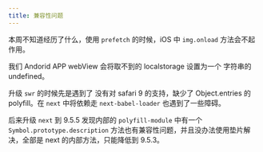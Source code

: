 ```yaml
---
title: 兼容性问题
---
```


本周不知道经历了什么，使用 `prefetch` 的时候，iOS 中 `img.onload` 方法会不起作用。

我们 Andorid APP webView 会将取不到的 localstorage 设置为一个 字符串的 undefined。

升级 `swr` 的时候先是遇到了 没有对 safari 9 的支持，缺少了 Object.entries 的 polyfill。在 `next` 中将依赖走 `next-babel-loader` 也遇到了一些障碍。

后来升级 `next` 到 9.5.5 发现内部的 `polyfill-module` 中有一个 `Symbol.prototype.description` 方法也有兼容性问题，并且没办法使用垫片解决，全部是 next 的内部方法，只能降低到 9.5.3。
